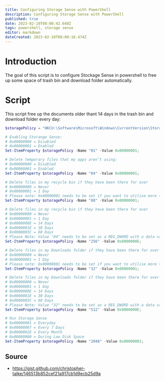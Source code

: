 ```yaml
---
title: Configuring Storage Sense with PowerShell
description: Configuring Storage Sense with PowerShell
published: true
date: 2023-02-10T08:00:42.648Z
tags: powershell, storage sense
editor: markdown
dateCreated: 2023-02-10T08:00:16.474Z
---
```


# Introduction

The goal of this script is to configure Stockage Sense in powershell to free up some space of trash bin and download folder automatically.

# Script

This script free up the documents older thant 14 days in the trash bin and download folder every day:

```powershell
$storagePolicy = "HKCU:\Software\Microsoft\Windows\CurrentVersion\StorageSense\Parameters\StoragePolicy"

# Enabling Storange Sense: 
# 0x00000000 = Disabled
# 0x00000001 = Enabled
Set-ItemProperty $storagePolicy -Name "01" -Value 0x00000001; 

# Delete temporary files that my apps aren’t using: 
# 0x00000000 = Disabled
# 0x00000001 = Enabled
Set-ItemProperty $storagePolicy -Name "04" -Value 0x00000001; 

# Delete files in my recycle bin if they have been there for over
# 0x00000000 = Never
# 0x00000001 = 1 Day
# Please note: 0x00000001 needs to be set if you want to utilise more than 1 Day with value "256"
Set-ItemProperty $storagePolicy -Name "08" -Value 0x00000001; 

# Delete files in my recycle bin if they have been there for over
# 0x00000000 = Never
# 0x00000001 = 1 Day
# 0x0000000E = 14 Days
# 0x0000001E = 30 Days
# 0x0000003C = 60 Days
# Please Note: Value "04" needs to be set as a REG_DWORD with a data value of 0x00000001 in order for this to work for 1 Day or More, likewise for Never being 0x00000000
Set-ItemProperty $storagePolicy -Name "256" -Value 0x0000000E; 

# Delete files in my Downloads folder if they have been there for over
# 0x00000000 = Never
# 0x00000001 = 1 Day
# Please note: 0x00000001 needs to be set if you want to utilise more than 1 Day with value "512"
Set-ItemProperty $storagePolicy -Name "32" -Value 0x00000001; 

# Delete files in my Downloads folder if they have been there for over
# 0x00000000 = Never
# 0x00000001 = 1 Day
# 0x0000000E = 14 Days
# 0x0000001E = 30 Days
# 0x0000003C = 60 Days
# Please Note: Value "32" needs to be set as a REG_DWORD with a data value of 0x00000001 in order for this to work for 1 Day or More, likewise for Never being 0x00000000
Set-ItemProperty $storagePolicy -Name "512" -Value 0x0000000E; 

# Run Storage Sense
# 0x00000001 = Everyday
# 0x00000007 = Every 7 Days
# 0x0000001E = Every Month
# 0x00000000 = During Low Disk Space
Set-ItemProperty $storagePolicy -Name "2048" -Value 0x00000001; 
```

## Source

- https://gist.github.com/christopher-talke/146513b852cef21a917cb1d9ecb25d9a